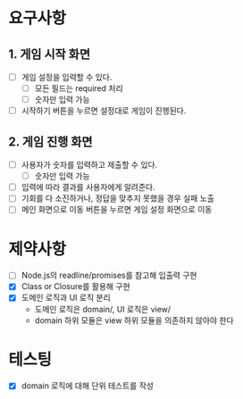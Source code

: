 # 요구사항

## 1. 게임 시작 화면

- [ ] 게임 설정을 입력할 수 있다.
  - [ ] 모든 필드는 required 처리
  - [ ] 숫자만 입력 가능
- [ ] 시작하기 버튼을 누르면 설정대로 게임이 진행된다.

## 2. 게임 진행 화면

- [ ] 사용자가 숫자를 입력하고 제출할 수 있다.
  - [ ] 숫자만 입력 가능
- [ ] 입력에 따라 결과를 사용자에게 알려준다.
- [ ] 기회를 다 소진하거나, 정답을 맞추지 못했을 경우 실패 노출
- [ ] 메인 화면으로 이동 버튼을 누르면 게임 설정 화면으로 이동

# 제약사항

- [ ] Node.js의 readline/promises를 참고해 입출력 구현
- [x] Class or Closure를 활용해 구현
- [x] 도메인 로직과 UI 로직 분리
  - 도메인 로직은 domain/, UI 로직은 view/
  - domain 하위 모듈은 view 하위 모듈을 의존하지 않아야 한다

# 테스팅

- [x] domain 로직에 대해 단위 테스트를 작성
